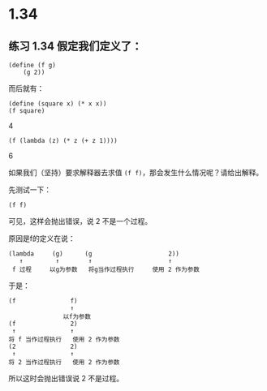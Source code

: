 # 1.34

## 练习 1.34 假定我们定义了：

```eval-scheme
(define (f g)
    (g 2))
```

而后就有：

```eval-scheme
(define (square x) (* x x))
(f square)
```
4

```eval-scheme
(f (lambda (z) (* z (+ z 1))))
```
6

如果我们（坚持）要求解释器去求值 `(f f)`，那会发生什么情况呢？请给出解释。

先测试一下：

```eval-scheme
(f f)
```

可见，这样会抛出错误，说 2 不是一个过程。

原因是f的定义在说：

```
(lambda     (g)      (g                     2))
   ↑         ↑        ↑                     ↑
 f 过程     以g为参数   将g当作过程执行     使用 2 作为参数
```

于是：

```
(f               f)
                 ↑
               以f为参数
(f               2)
 ↑               ↑
将 f 当作过程执行   使用 2 作为参数
(2               2)
 ↑               ↑
将 2 当作过程执行   使用 2 作为参数
```

所以这时会抛出错误说 2 不是过程。